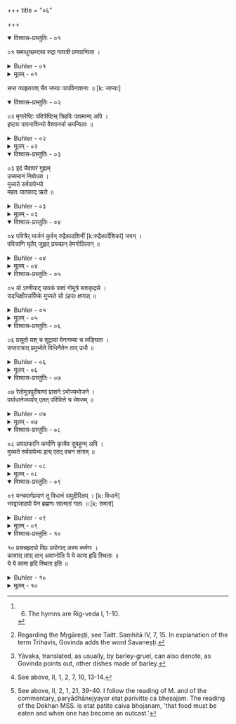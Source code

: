 +++
title = "०६"

+++
<details open><summary>विश्वास-प्रस्तुतिः - ०१</summary>

०१  समाधुच्छन्दसा रुद्रा गायत्री प्रणवान्विता ।  
</details>

<details><summary>Buhler - ०१</summary>

1. The (eleven Anuvākas called) Rudras together with (the ten hymns) seen by Madhucchandas, the Gāyatrī with the syllable Om, and likewise the seven Vyāhṛtis (are the texts) which should be muttered (and) which remove guilt. [^1] 


[^1]:  6. The hymns are Rig-veda I, 1-10.
</details>

<details><summary>मूलम् - ०१</summary>

०१  समाधुच्छन्दसा रुद्रा गायत्री प्रणवान्विता ।  
</details>

सप्त व्याहृतयश् चैव जप्याः पापविनाशनाः ॥ [k: जाप्याः]

<details open><summary>विश्वास-प्रस्तुतिः - ०२</summary>

०२  मृगारेष्टिः पवित्रेष्टिस् त्रिहविः पावमान्य् अपि ।  
इष्टयः पापनाशिन्यो वैश्वानर्या समन्विताः ॥
</details>

<details><summary>Buhler - ०२</summary>

2. The Mṛgāreṣṭi, the Pavitreṣṭi, the Trihavis, the Pāvamānī are the Iṣṭis which efface sin, if they are (each) combined with the Vaiśvānara (Dvādaśakapāla). [^2] 


[^2]:  Regarding the Mṛgāreṣṭi, see Taitt. Saṃhitā IV, 7, 15. In explanation of the term Trihavis, Govinda adds the word Savaneṣṭi.
</details>

<details><summary>मूलम् - ०२</summary>

०२  मृगारेष्टिः पवित्रेष्टिस् त्रिहविः पावमान्य् अपि ।  
इष्टयः पापनाशिन्यो वैश्वानर्या समन्विताः ॥
</details>

<details open><summary>विश्वास-प्रस्तुतिः - ०३</summary>

०३  इदं चैवापरं गुह्यम्  
उच्यमानं निबोधत ।  
मुच्यते सर्वपापेभ्यो  
महतः पातकाद् ऋते ॥
</details>

<details><summary>Buhler - ०३</summary>

3-4. Learn, also, the following most excellent secret; he will be freed from all sins of all kinds ...
</details>

<details><summary>मूलम् - ०३</summary>

०३  इदं चैवापरं गुह्यम् उच्यमानं निबोधत ।  
मुच्यते सर्वपापेभ्यो महतः पातकाद् ऋते ॥
</details>

<details open><summary>विश्वास-प्रस्तुतिः - ०४</summary>

०४  पवित्रैर् मार्जनं कुर्वन् रुद्रैकादशिनीं [k:रुद्रैकार्देशिकां] जपन् ।  
पवित्राणि घृतैर् जुह्वत् प्रयच्छन् हेमगोतिलान् ॥
</details>

<details><summary>Buhler - ०४</summary>

who sprinkles himself with water, reciting the Pavitras, who mutters the eleven (Anuvākas called) Rudras, who offers burnt oblations of butter, reciting the Pavitras, and gives gold, a cow, and sesamum (to Brāhmaṇas).
</details>

<details><summary>मूलम् - ०४</summary>

०४  पवित्रैर् मार्जनं कुर्वन् रुद्रैकादशिनीं [k:रुद्रैकार्देशिकां] जपन् ।  
पवित्राणि घृतैर् जुह्वत् प्रयच्छन् हेमगोतिलान् ॥
</details>

<details open><summary>विश्वास-प्रस्तुतिः - ०५</summary>

०५  यो ऽश्नीयाद् यावकं पक्वं गोमूत्रे सशकृद्रसे ।  
सदधिक्षीरसर्पिष्के मुच्यते सो ऽंहसः क्षणात् ॥
</details>

<details><summary>Buhler - ०५</summary>

5. He who partakes of boiled barley-gruel, mixed with cow's urine, liquid cowdung, sour milk, milk, and butter, is quickly freed from sin. [^3] 


[^3]:  Yāvaka, translated, as usually, by barley-gruel, can also denote, as Govinda points out, other dishes made of barley.
</details>

<details><summary>मूलम् - ०५</summary>

०५  यो ऽश्नीयाद् यावकं पक्वं गोमूत्रे सशकृद्रसे ।  
सदधिक्षीरसर्पिष्के मुच्यते सो ऽंहसः क्षणात् ॥
</details>

<details open><summary>विश्वास-प्रस्तुतिः - ०६</summary>

०६  प्रसूतो यश् च शूद्रायां येनागम्या च लङ्घिता ।  
सप्तरात्रात् प्रमुच्येते विधिनैतेन ताव् उभौ ॥
</details>

<details><summary>Buhler - ०६</summary>

6. Both he who has begotten a child on a Śūdra woman and he who has had connexion with a female, [^4]  intercourse with whom is forbidden (agamyā), are purified (if they live) according to this rule during seven days.


[^4]:  See above, II, 1, 2, 7, 10, 13-14.
</details>

<details><summary>मूलम् - ०६</summary>

०६  प्रसूतो यश् च शूद्रायां येनागम्या च लङ्घिता ।  
सप्तरात्रात् प्रमुच्येते विधिनैतेन ताव् उभौ ॥
</details>

<details open><summary>विश्वास-प्रस्तुतिः - ०७</summary>

०७  रेतोमूत्रपुरीषाणां प्राशने ऽभोज्यभोजने ।  
पर्याधानेज्ययोर् एतत् परिवित्ते च भेषजम् ॥
</details>

<details><summary>Buhler - ०७</summary>

7. (That is likewise) the remedy when one has swallowed semen, ordure, and urine, or eaten the food of persons whose food must not be eaten, (and also) when a younger brother has kindled the sacred fire, has offered a Śrauta sacrifice, or taken a wife before the elder. [^5] 


[^5]:  See above, II, 2, 1, 21, 39-40. I follow the reading of M. and of the commentary, paryādhānejyayor etat parivitte ca bheṣajam. The reading of the Dekhan MSS. is etat patite caiva bhojanam, 'that food must be eaten and when one has become an outcast.'
</details>

<details><summary>मूलम् - ०७</summary>

०७  रेतोमूत्रपुरीषाणां प्राशने ऽभोज्यभोजने ।  
पर्याधानेज्ययोर् एतत् परिवित्ते च भेषजम् ॥
</details>

<details open><summary>विश्वास-प्रस्तुतिः - ०८</summary>

०८  अपातकानि कर्माणि कृत्वैव सुबहून्य् अपि ।  
मुच्यते सर्वपापेभ्य इत्य् एतद् वचनं सताम् ॥
</details>

<details><summary>Buhler - ०८</summary>

8. He who has committed even a great number of (wicked) actions, excepting mortal sins, will be freed (by that rule) from all guilt. That is the statement of the virtuous.
</details>

<details><summary>मूलम् - ०८</summary>

०८  अपातकानि कर्माणि कृत्वैव सुबहून्य् अपि ।  
मुच्यते सर्वपापेभ्य इत्य् एतद् वचनं सताम् ॥
</details>

<details open><summary>विश्वास-प्रस्तुतिः - ०९</summary>

०९  मन्त्रमार्गप्रमाणं तु विधानं समुदीरितम् । [k: विधाने]  
भरद्वाजादयो येन ब्रह्मणः सात्मतां गताः ॥ [k: समतां]
</details>

<details><summary>Buhler - ०९</summary>

9. But (this) ordinance, which is based on the authority of the sacred texts, is stated (to be that) through which Bharadvāja and others became equal to Brahman,
</details>

<details><summary>मूलम् - ०९</summary>

०९  मन्त्रमार्गप्रमाणं तु विधानं समुदीरितम् । [k: विधाने]  
भरद्वाजादयो येन ब्रह्मणः सात्मतां गताः ॥ [k: समतां]
</details>

<details open><summary>विश्वास-प्रस्तुतिः - १०</summary>

१०  प्रसन्नहृदयो विप्रः प्रयोगाद् अस्य कर्मणः ।  
कामांस् तांस् तान् अवाप्नोति ये ये कामा हृदि स्थिताः ॥  
ये ये कामा हृदि स्थिता इति ॥
</details>

<details><summary>Buhler - १०</summary>

10. Through the performance of these rites a Brāhmaṇa, whose heart is full of peace, obtains whatever desires he may have in his heart.
</details>

<details><summary>मूलम् - १०</summary>

१०  प्रसन्नहृदयो विप्रः प्रयोगाद् अस्य कर्मणः ।  
कामांस् तांस् तान् अवाप्नोति ये ये कामा हृदि स्थिताः ॥  
ये ये कामा हृदि स्थिता इति ॥
</details>

